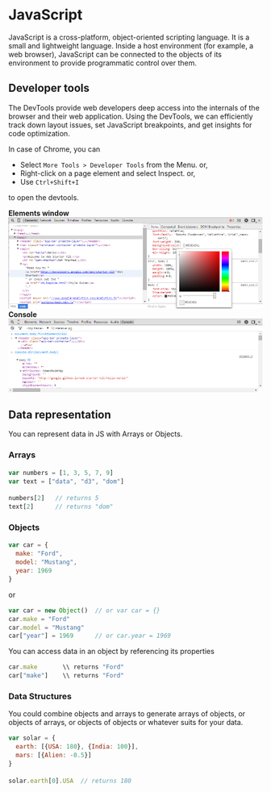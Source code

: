 # JavaScript
JavaScript is a cross-platform, object-oriented scripting language. It is a small and lightweight language. Inside a host environment (for example, a web browser), JavaScript can be connected to the objects of its environment to provide programmatic control over them.

## Developer tools
The DevTools provide web developers deep access into the internals of the browser and their web application. Using the DevTools, we can efficiently track down layout issues, set JavaScript breakpoints, and get insights for code optimization.

In case of Chrome, you can

* Select `More Tools > Developer Tools` from the Menu. or,
* Right-click on a page element and select Inspect. or,
* Use `Ctrl+Shift+I`

to open the devtools.

**Elements window**
![devtools window](./assets/devtools-window.png)
**Console**
![devtools javascript console](./assets/devtools-js-console.png)

## Data representation
You can represent data in JS with Arrays or Objects.

### Arrays
```javascript
var numbers = [1, 3, 5, 7, 9]
var text = ["data", "d3", "dom"]

numbers[2]   // returns 5
text[2]      // returns "dom"
```

### Objects
```javascript
var car = {
  make: "Ford",
  model: "Mustang",
  year: 1969
}
```
or
```javascript
var car = new Object()  // or var car = {}
car.make = "Ford"
car.model = "Mustang"
car["year"] = 1969      // or car.year = 1969
```
You can access data in an object by referencing its properties
```javascript
car.make       \\ returns "Ford"
car["make"]    \\ returns "Ford"
```

### Data Structures

You could combine objects and arrays to generate arrays of objects, or objects of arrays, or objects of objects or whatever suits for your data.
```javascript
var solar = {
  earth: [{USA: 180}, {India: 100}],
  mars: [{Alien: -0.5}]
}

solar.earth[0].USA  // returns 180
```
